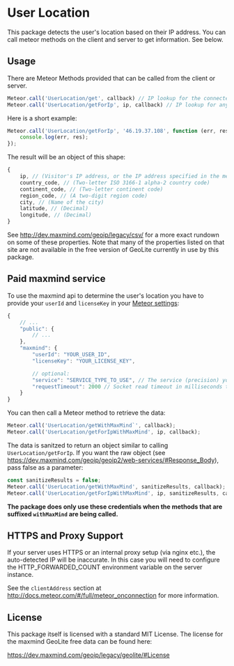 # User Location

This package detects the user's location based on their IP address. You can call meteor methods on the client and server to get information. See below.


## Usage

There are Meteor Methods provided that can be called from the client or server.

```js
Meteor.call('UserLocation/get', callback) // IP lookup for the connected user
Meteor.call('UserLocation/getForIp', ip, callback) // IP lookup for any ip
```

Here is a short example:

```js
Meteor.call('UserLocation/getForIp', '46.19.37.108', function (err, res) {
    console.log(err, res);
});
```

The result will be an object of this shape:

```js
{
    ip, // (Visitor's IP address, or the IP address specified in the method call)
    country_code, // (Two-letter ISO 3166-1 alpha-2 country code)
    continent_code, // (Two-letter continent code)
    region_code, // (A two-digit region code)
    city, // (Name of the city)
    latitude, // (Decimal)
    longitude, // (Decimal)
}
```

See http://dev.maxmind.com/geoip/legacy/csv/ for a more exact rundown on some of these properties. Note that many of the properties listed on that site are not available in the free version of GeoLite currently in use by this package.

## Paid maxmind service

To use the maxmind api to determine the user's location you have to provide your `userId` and `licenseKey` in your [Meteor settings](https://docs.meteor.com/api/core.html#Meteor-settings):

```js
{
    // ...
    "public": {
        // ...
    },
    "maxmind": {
        "userId": "YOUR_USER_ID",
        "licenseKey": "YOUR_LICENSE_KEY",

        // optional:
        "service": "SERVICE_TYPE_TO_USE", // The service (precision) you'd like to use: insights, city, country (default). Remember to turn off sanitization.
        "requestTimeout": 2000 // Socket read timeout in milliseconds to wait for reply from MaxMind (default: 2000)
    }
}
```

You can then call a Meteor method to retrieve the data:
```js
Meteor.call('UserLocation/getWithMaxMind`', callback);
Meteor.call('UserLocation/getForIpWithMaxMind', ip, callback);
```

The data is sanitzed to return an object similar to calling `UserLocation/getForIp`. If you want the raw object (see https://dev.maxmind.com/geoip/geoip2/web-services/#Response_Body), pass false as a parameter:
```js
const sanitizeResults = false;
Meteor.call('UserLocation/getWithMaxMind', sanitizeResults, callback);
Meteor.call('UserLocation/getForIpWithMaxMind', ip, sanitizeResults, callback);
```

**The package does only use these credentials when the methods that are suffixed `withMaxMind` are being called.**


## HTTPS and Proxy Support

If your server uses HTTPS or an internal proxy setup (via nginx etc.), the auto-detected IP will be inaccurate. In this case you will need to configure the HTTP_FORWARDED_COUNT environment variable on the server instance.

See the `clientAddress` section at http://docs.meteor.com/#/full/meteor_onconnection for more information.


## License

This package itself is licensed with a standard MIT License. The license for the maxmind GeoLite free data can be found here:

https://dev.maxmind.com/geoip/legacy/geolite/#License
